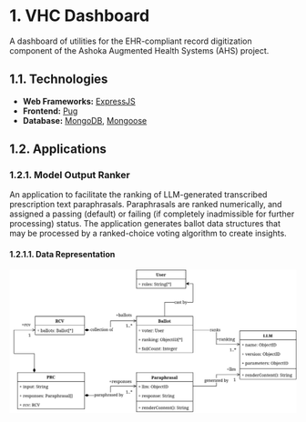 # 1. VHC Dashboard

A dashboard of utilities for the EHR-compliant record digitization component of the Ashoka Augmented Health Systems (AHS) project.

## 1.1. Technologies

- **Web Frameworks:** [ExpressJS](https://expressjs.com/)
- **Frontend:** [Pug](https://pugjs.org/)
- **Database:** [MongoDB](https://www.mongodb.com/), [Mongoose](https://mongoosejs.com/)

## 1.2. Applications

### 1.2.1. Model Output Ranker

An application to facilitate the ranking of LLM-generated transcribed prescription text paraphrasals. Paraphrasals are ranked numerically, and assigned a passing (default) or failing (if completely inadmissible for further processing) status. The application generates ballot data structures that may be processed by a ranked-choice voting algorithm to create insights.

#### 1.2.1.1. Data Representation

![Ranker data representation](docs/images/ranker-uml.svg)

